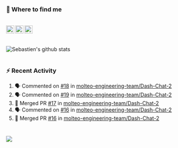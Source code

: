 
<h1></h1>

### :speech_balloon: Where to find me

</br>
<a href="https://twitter.com/seb_bouttier">
  <img align="left" width="22px" src="https://cdn.jsdelivr.net/npm/simple-icons@v3/icons/twitter.svg" />
</a>
<a href="https://www.linkedin.com/in/sebastien-bouttier">
  <img align="left" width="22px" src="https://cdn.jsdelivr.net/npm/simple-icons@v3/icons/linkedin.svg" />
</a>
<a href="https://sebastien-bouttier.medium.com/">
  <img align="left" width="22px" src="https://cdn.jsdelivr.net/npm/simple-icons@v3/icons/medium.svg" />
</a>
</br>

<h1></h1>

![Sebastien's github stats](https://github-readme-stats.vercel.app/api?username=sebastienBtr&show_icons=true&title_color=24292e&icon_color=40c463&text_color=24292e&bg_color=fff&count_private=true)

<h1></h1>

### :zap: Recent Activity

<!--START_SECTION:activity-->
1. 🗣 Commented on [#18](https://github.com/molteo-engineering-team/Dash-Chat-2/issues/18) in [molteo-engineering-team/Dash-Chat-2](https://github.com/molteo-engineering-team/Dash-Chat-2)
2. 🗣 Commented on [#19](https://github.com/molteo-engineering-team/Dash-Chat-2/issues/19) in [molteo-engineering-team/Dash-Chat-2](https://github.com/molteo-engineering-team/Dash-Chat-2)
3. 🎉 Merged PR [#17](https://github.com/molteo-engineering-team/Dash-Chat-2/pull/17) in [molteo-engineering-team/Dash-Chat-2](https://github.com/molteo-engineering-team/Dash-Chat-2)
4. 🗣 Commented on [#16](https://github.com/molteo-engineering-team/Dash-Chat-2/issues/16) in [molteo-engineering-team/Dash-Chat-2](https://github.com/molteo-engineering-team/Dash-Chat-2)
5. 🎉 Merged PR [#16](https://github.com/molteo-engineering-team/Dash-Chat-2/pull/16) in [molteo-engineering-team/Dash-Chat-2](https://github.com/molteo-engineering-team/Dash-Chat-2)
<!--END_SECTION:activity-->

<h1></h1>

![](https://komarev.com/ghpvc/?username=sebastienBtr)
